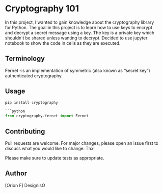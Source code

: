 # Cryptography 101

In this project, I wanted to gain knowledge about the cryptography library for Python. The goal in this project is to learn how to use keys to encrypt and decrypt a secret message using a key. The key is a private key which shouldn't be shared unless wanting to decrypt. Decided to use jupyter notebook to show the code in cells as they are executed.


## Terminology
Fernet -is an implementation of symmetric (also known as “secret key”) authenticated cryptography.

## Usage

```python
pip install cryptography

```python
from cryptography.fernet import Fernet
```

## Contributing
Pull requests are welcome. For major changes, please open an issue first to discuss what you would like to change. Thx!

Please make sure to update tests as appropriate.

## Author
[Orion F] DesignisO
